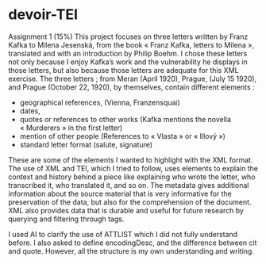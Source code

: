 # devoir-TEI
Assignment 1 (15%)
This project focuses on three letters written by Franz Kafka to Milena Jesenská, from the book « Franz Kafka, letters to Milena », translated and with an introduction by Philip Boehm. I chose these letters not only because I enjoy Kafka’s work and the vulnerability he displays in those letters, but also because those letters are adequate for this XML exercise. The three letters ; from Meran (April 1920), Prague, (July 15 1920), and Prague (October 22, 1920), by themselves, contain different elements :
- geographical references, (Vienna, Franzensquai)
- dates, 
- quotes or references to other works (Kafka mentions the novella  « Murderers » in the first letter)
- mention of other people (References to « Vlasta » or  « Illový »)
- standard letter format (salute, signature)

These are some of the elements I wanted to highlight with the XML format. The use of XML and TEI, which I tried to follow, uses elements to explain the context and history behind a piece like explaining who wrote the letter, who transcribed it, who translated it, and so on. The metadata gives additional information about the source material that is very informative for the preservation of the data, but also for the comprehension of the document. 
XML also provides data that is durable and useful for future research by querying and filtering through tags. 

I used AI to clarify the use of ATTLIST which I did not fully understand before. I also asked to define encodingDesc, and the difference between cit and quote. However, all the structure is my own understanding and writing. 
